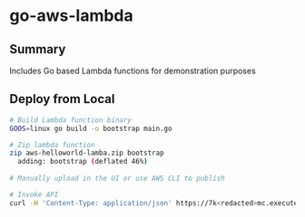 # go-aws-lambda

## Summary

Includes Go based Lambda functions for demonstration purposes

## Deploy from Local

```bash
# Build Lambda function binary
GOOS=linux go build -o bootstrap main.go

# Zip lambda function
zip aws-helloworld-lamba.zip bootstrap
  adding: bootstrap (deflated 46%)
  
# Manually upload in the UI or use AWS CLI to publish

# Invoke API
curl -H 'Content-Type: application/json' https://7k<redacted>mc.execute-api.eu-central-1.amazonaws.com/lambda-go-hello -d '{"first_name": "Gareth", "last_name": "B"}'
```